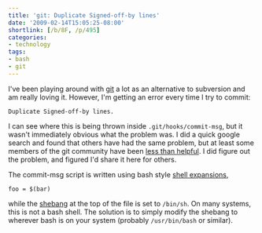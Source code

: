 ```yaml
---
title: 'git: Duplicate Signed-off-by lines'
date: '2009-02-14T15:05:25-08:00'
shortlink: [/b/8F, /p/495]
categories:
- technology
tags:
- bash
- git
---
```

I've been playing around with [git][] a lot as an alternative to subversion and am really loving it.  However, I'm
getting an error every time I try to commit:

    Duplicate Signed-off-by lines.

I can see where this is being thrown inside `.git/hooks/commit-msg`, but it wasn't immediately obvious what the problem
was.  I did a quick google search and found that others have had the same problem, but at least some members of the git
community have been [less than helpful][].  I did figure out the problem, and figured I'd share it here for others.

The commit-msg script is written using bash style [shell expansions][],

    foo = $(bar)

while the [shebang][] at the top of the file is set to `/bin/sh`.  On many systems, this is not a bash shell.  The
solution is to simply modify the shebang to wherever bash is on your system (probably `/usr/bin/bash` or similar).

[git]: http://git-scm.com/
[less than helpful]: http://n2.nabble.com/duplicate-sign-off-by-error-td2259305.html#nabble.msgtxt2260129
[shell expansions]: http://tldp.org/LDP/Bash-Beginners-Guide/html/sect_03_04.html
[shebang]: http://en.wikipedia.org/wiki/Shebang_(Unix)
